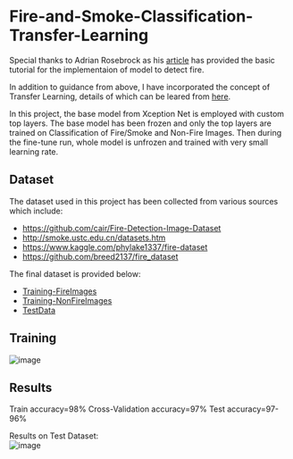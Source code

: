 # Fire-and-Smoke-Classification-Transfer-Learning

Special thanks to Adrian Rosebrock as his [article](https://www.pyimagesearch.com/2019/11/18/fire-and-smoke-detection-with-keras-and-deep-learning/)  has provided the basic tutorial for the implementaion of model to detect fire. 

In addition to guidance from above, I have incorporated the concept of Transfer Learning, details of which can be leared from [here](https://keras.io/guides/transfer_learning/). 

In this project, the base model from Xception Net is employed with custom top layers. The base model has been frozen and only the top layers are trained on Classification of Fire/Smoke and Non-Fire Images. Then during the fine-tune run, whole model is unfrozen and trained with very small learning rate. 


## Dataset 
The dataset used in this project has been collected from various sources which include:
* https://github.com/cair/Fire-Detection-Image-Dataset
* http://smoke.ustc.edu.cn/datasets.htm
* https://www.kaggle.com/phylake1337/fire-dataset
* https://github.com/breed2137/fire_dataset

The final dataset is provided below:
* [Training-FireImages](https://drive.google.com/file/d/19cDIEM0E9HA0raoPSzg0dpyeQRSHy9vz/view?usp=sharing)
* [Training-NonFireImages](https://drive.google.com/file/d/1NG2Eo8rBdSvyITl0Xrud7NXV-TyJFHc6/view?usp=sharing)
* [TestData](https://drive.google.com/file/d/1yfylkft_Dw2Yayn2gbhtELjq0awYYnV9/view?usp=sharing)

## Training
![image](https://user-images.githubusercontent.com/61320147/116779300-ee003100-aa8e-11eb-90ca-9de7c3bffe62.png)

## Results
Train accuracy=98%
Cross-Validation accuracy=97%
Test accuracy=97-96%

Results on Test Dataset: \
![image](https://user-images.githubusercontent.com/61320147/116779511-002e9f00-aa90-11eb-8f4b-e3003b525ab1.png)
